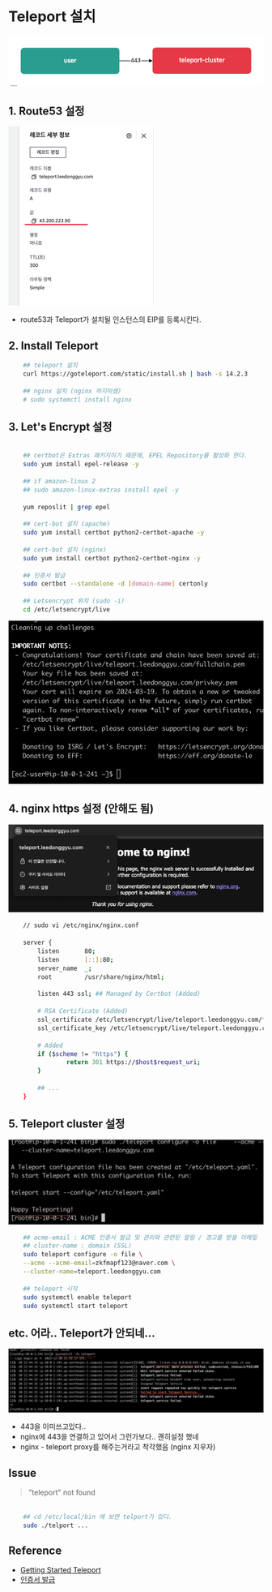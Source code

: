 # Teleport 설치

![archi1](../public/archi1.png)

## 1. Route53 설정

![route53](../public/route53.png)

- route53과 Teleport가 설치될 인스턴스의 EIP를 등록시킨다.

## 2. Install Teleport

```sh
    ## teleport 설치
    curl https://goteleport.com/static/install.sh | bash -s 14.2.3

    ## nginx 설치 (nginx 하지마셈)
    # sudo systemctl install nginx
```

## 3. Let's Encrypt 설정

```sh

    ## certbot은 Extras 패키지이기 때문에, EPEL Repository를 활성화 한다.
    sudo yum install epel-release -y

    ## if amazon-linux 2
    ## sudo amazon-linux-extras install epel -y

    yum reposlit | grep epel

    ## cert-bot 설치 (apache)
    sudo yum install certbot python2-certbot-apache -y

    ## cert-bot 설치 (nginx)
    sudo yum install certbot python2-certbot-nginx -y

    ## 인증서 발급
    sudo certbot --standalone -d [domain-name] certonly

    ## Letsencrypt 위치 (sudo -i)
    cd /etc/letsencrypt/live
```

![challenge](../public/challenge.png)

## 4. nginx https 설정 (안해도 됨)

![ssl](../public/ssl.png)

```sh
    // sudo vi /etc/nginx/nginx.conf

    server {
        listen       80;
        listen       [::]:80;
        server_name  _;
        root         /usr/share/nginx/html;

        listen 443 ssl; ## Managed by Certbot (Added)

        # RSA Certificate (Added)
        ssl_certificate /etc/letsencrypt/live/teleport.leedonggyu.com/fullchain.pem;
        ssl_certificate_key /etc/letsencrypt/live/teleport.leedonggyu.com/privkey.pem;

        # Added
        if ($scheme != "https") {
                return 301 https://$host$request_uri;
        }

        ## ...
    }
```

## 5. Teleport cluster 설정

![telpepor](../public/telport-2.png)

```sh
    ## acme-email : ACME 인증서 발급 및 관리와 관련된 알림 / 경고를 받을 이메일
    ## cluster-name : domain (SSL)
    sudo teleport configure -o file \
    --acme --acme-email=zkfmapf123@naver.com \
    --cluster-name=teleport.leedonggyu.com

    ## teleport 시작
    sudo systemctl enable teleport
    sudo systemctl start teleport
```

## etc. 어라.. Teleport가 안되네...

![tel](../public/tel-3.png)

- 443을 이미쓰고있다..
- nginx에 443을 연결하고 있어서 그런가보다.. 괜히설정 했네
- nginx - teleport proxy를 해주는거라고 착각했음 (nginx 지우자)

## Issue

> "teleport" not found

```sh

    ## cd /etc/local/bin 에 보면 telport가 있다.
    sudo ./telport ...
```

## Reference

- <a href="https://goteleport.com/docs/"> Getting Started Teleport </a>
- <a href="https://blog.jiniworld.me/137"> 인증서 발급 </a>
